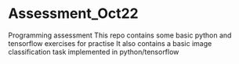 # Assessment_Oct22
Programming assessment
This repo contains some basic python and tensorflow exercises for practise
It also contains a basic image classification task implemented in python/tensorflow

